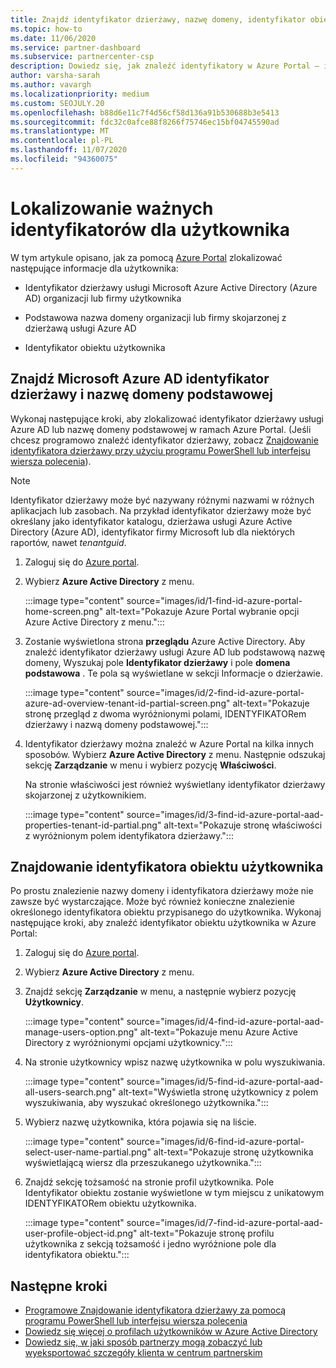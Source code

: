 ```yaml
---
title: Znajdź identyfikator dzierżawy, nazwę domeny, identyfikator obiektu użytkownika
ms.topic: how-to
ms.date: 11/06/2020
ms.service: partner-dashboard
ms.subservice: partnercenter-csp
description: Dowiedz się, jak znaleźć identyfikatory w Azure Portal — identyfikator dzierżawy usługi Azure AD w organizacji, nazwę domeny lub określony identyfikator obiektu użytkownika. Niektóre zadania wymagają tych informacji.
author: varsha-sarah
ms.author: vavargh
ms.localizationpriority: medium
ms.custom: SEOJULY.20
ms.openlocfilehash: b88d6e11c7f4d56cf58d136a91b530688b3e5413
ms.sourcegitcommit: fdc32c0afce88f8266f75746ec15bf04745590ad
ms.translationtype: MT
ms.contentlocale: pl-PL
ms.lasthandoff: 11/07/2020
ms.locfileid: "94360075"
---
```

# <a name="locate-important-ids-for-a-user"></a>Lokalizowanie ważnych identyfikatorów dla użytkownika

W tym artykule opisano, jak za pomocą [Azure Portal](https://portal.azure.com/) zlokalizować następujące informacje dla użytkownika:

- Identyfikator dzierżawy usługi Microsoft Azure Active Directory (Azure AD) organizacji lub firmy użytkownika

- Podstawowa nazwa domeny organizacji lub firmy skojarzonej z dzierżawą usługi Azure AD

- Identyfikator obiektu użytkownika

## <a name="find-the-microsoft-azure-ad-tenant-id-and-primary-domain-name"></a>Znajdź Microsoft Azure AD identyfikator dzierżawy i nazwę domeny podstawowej

Wykonaj następujące kroki, aby zlokalizować identyfikator dzierżawy usługi Azure AD lub nazwę domeny podstawowej w ramach Azure Portal. (Jeśli chcesz programowo znaleźć identyfikator dzierżawy, zobacz [Znajdowanie identyfikatora dzierżawy przy użyciu programu PowerShell lub interfejsu wiersza polecenia](/azure/active-directory/fundamentals/active-directory-how-to-find-tenant.md#find-tenant-id-with-powershell)).

> [!NOTE]
> Identyfikator dzierżawy może być nazywany różnymi nazwami w różnych aplikacjach lub zasobach. Na przykład identyfikator dzierżawy może być określany jako identyfikator katalogu, dzierżawa usługi Azure Active Directory (Azure AD), identyfikator firmy Microsoft lub dla niektórych raportów, nawet *tenantguid*.

1. Zaloguj się do [Azure portal](https://portal.azure.com/).

2. Wybierz **Azure Active Directory** z menu.

   :::image type="content" source="images/id/1-find-id-azure-portal-home-screen.png" alt-text="Pokazuje Azure Portal wybranie opcji Azure Active Directory z menu.":::

3. Zostanie wyświetlona strona **przeglądu** Azure Active Directory. Aby znaleźć identyfikator dzierżawy usługi Azure AD lub podstawową nazwę domeny, Wyszukaj pole **Identyfikator dzierżawy** i pole **domena podstawowa** . Te pola są wyświetlane w sekcji Informacje o dzierżawie.

   :::image type="content" source="images/id/2-find-id-azure-portal-azure-ad-overview-tenant-id-partial-screen.png" alt-text="Pokazuje stronę przegląd z dwoma wyróżnionymi polami, IDENTYFIKATORem dzierżawy i nazwą domeny podstawowej.":::

4. Identyfikator dzierżawy można znaleźć w Azure Portal na kilka innych sposobów. Wybierz **Azure Active Directory** z menu. Następnie odszukaj sekcję **Zarządzanie** w menu i wybierz pozycję **Właściwości**.

   Na stronie właściwości jest również wyświetlany identyfikator dzierżawy skojarzonej z użytkownikiem.

   :::image type="content" source="images/id/3-find-id-azure-portal-aad-properties-tenant-id-partial.png" alt-text="Pokazuje stronę właściwości z wyróżnionym polem identyfikatora dzierżawy.":::

## <a name="find-the-user-object-id"></a>Znajdowanie identyfikatora obiektu użytkownika

Po prostu znalezienie nazwy domeny i identyfikatora dzierżawy może nie zawsze być wystarczające. Może być również konieczne znalezienie określonego identyfikatora obiektu przypisanego do użytkownika. Wykonaj następujące kroki, aby znaleźć identyfikator obiektu użytkownika w Azure Portal:

1. Zaloguj się do [Azure portal](https://portal.azure.com/).

2. Wybierz **Azure Active Directory** z menu.

3. Znajdź sekcję **Zarządzanie** w menu, a następnie wybierz pozycję **Użytkownicy**.

      :::image type="content" source="images/id/4-find-id-azure-portal-aad-manage-users-option.png" alt-text="Pokazuje menu Azure Active Directory z wyróżnionymi opcjami użytkownicy.":::

4. Na stronie użytkownicy wpisz nazwę użytkownika w polu wyszukiwania.

      :::image type="content" source="images/id/5-find-id-azure-portal-aad-all-users-search.png" alt-text="Wyświetla stronę użytkownicy z polem wyszukiwania, aby wyszukać określonego użytkownika.":::

5. Wybierz nazwę użytkownika, która pojawia się na liście.  

      :::image type="content" source="images/id/6-find-id-azure-portal-select-user-name-partial.png" alt-text="Pokazuje stronę użytkownika wyświetlającą wiersz dla przeszukanego użytkownika.":::

6. Znajdź sekcję tożsamość na stronie profil użytkownika. Pole Identyfikator obiektu zostanie wyświetlone w tym miejscu z unikatowym IDENTYFIKATORem obiektu użytkownika.

      :::image type="content" source="images/id/7-find-id-azure-portal-aad-user-profile-object-id.png" alt-text="Pokazuje stronę profilu użytkownika z sekcją tożsamość i jedno wyróżnione pole dla identyfikatora obiektu.":::

## <a name="next-steps"></a>Następne kroki

- [Programowe Znajdowanie identyfikatora dzierżawy za pomocą programu PowerShell lub interfejsu wiersza polecenia](/azure/active-directory/fundamentals/active-directory-how-to-find-tenant)
- [Dowiedz się więcej o profilach użytkowników w Azure Active Directory](/azure/active-directory/fundamentals/active-directory-users-profile-azure-portal)
- [Dowiedz się, w jaki sposób partnerzy mogą zobaczyć lub wyeksportować szczegóły klienta w centrum partnerskim](see-your-customer-list.md)
